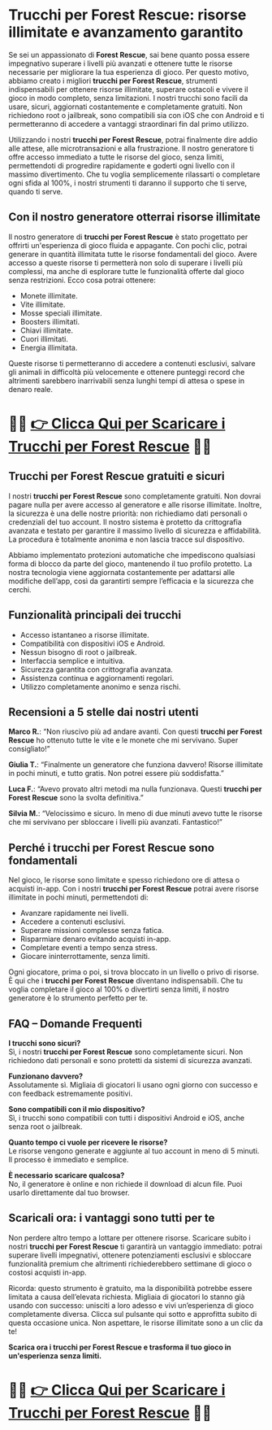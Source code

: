 <h1>Trucchi per Forest Rescue: risorse illimitate e avanzamento garantito</h1>

<p>Se sei un appassionato di <strong>Forest Rescue</strong>, sai bene quanto possa essere impegnativo superare i livelli più avanzati e ottenere tutte le risorse necessarie per migliorare la tua esperienza di gioco. Per questo motivo, abbiamo creato i migliori <strong>trucchi per Forest Rescue</strong>, strumenti indispensabili per ottenere risorse illimitate, superare ostacoli e vivere il gioco in modo completo, senza limitazioni. I nostri trucchi sono facili da usare, sicuri, aggiornati costantemente e completamente gratuiti. Non richiedono root o jailbreak, sono compatibili sia con iOS che con Android e ti permetteranno di accedere a vantaggi straordinari fin dal primo utilizzo.</p>

<p>Utilizzando i nostri <strong>trucchi per Forest Rescue</strong>, potrai finalmente dire addio alle attese, alle microtransazioni e alla frustrazione. Il nostro generatore ti offre accesso immediato a tutte le risorse del gioco, senza limiti, permettendoti di progredire rapidamente e goderti ogni livello con il massimo divertimento. Che tu voglia semplicemente rilassarti o completare ogni sfida al 100%, i nostri strumenti ti daranno il supporto che ti serve, quando ti serve.</p>

<h2>Con il nostro generatore otterrai risorse illimitate</h2>

<p>Il nostro generatore di <strong>trucchi per Forest Rescue</strong> è stato progettato per offrirti un'esperienza di gioco fluida e appagante. Con pochi clic, potrai generare in quantità illimitata tutte le risorse fondamentali del gioco. Avere accesso a queste risorse ti permetterà non solo di superare i livelli più complessi, ma anche di esplorare tutte le funzionalità offerte dal gioco senza restrizioni. Ecco cosa potrai ottenere:</p>

<ul>
  <li>Monete illimitate.</li>
  <li>Vite illimitate.</li>
  <li>Mosse speciali illimitate.</li>
  <li>Boosters illimitati.</li>
  <li>Chiavi illimitate.</li>
  <li>Cuori illimitati.</li>
  <li>Energia illimitata.</li>
</ul>

<p>Queste risorse ti permetteranno di accedere a contenuti esclusivi, salvare gli animali in difficoltà più velocemente e ottenere punteggi record che altrimenti sarebbero inarrivabili senza lunghi tempi di attesa o spese in denaro reale.</p>

# 🔴🔴 **[👉 Clicca Qui per Scaricare i Trucchi per Forest Rescue](https://tinyurl.com/GiocoSvelato)** 🔴🔴

<h2>Trucchi per Forest Rescue gratuiti e sicuri</h2>

<p>I nostri <strong>trucchi per Forest Rescue</strong> sono completamente gratuiti. Non dovrai pagare nulla per avere accesso al generatore e alle risorse illimitate. Inoltre, la sicurezza è una delle nostre priorità: non richiediamo dati personali o credenziali del tuo account. Il nostro sistema è protetto da crittografia avanzata e testato per garantire il massimo livello di sicurezza e affidabilità. La procedura è totalmente anonima e non lascia tracce sul dispositivo.</p>

<p>Abbiamo implementato protezioni automatiche che impediscono qualsiasi forma di blocco da parte del gioco, mantenendo il tuo profilo protetto. La nostra tecnologia viene aggiornata costantemente per adattarsi alle modifiche dell’app, così da garantirti sempre l’efficacia e la sicurezza che cerchi.</p>

<h2>Funzionalità principali dei trucchi</h2>

<ul>
  <li>Accesso istantaneo a risorse illimitate.</li>
  <li>Compatibilità con dispositivi iOS e Android.</li>
  <li>Nessun bisogno di root o jailbreak.</li>
  <li>Interfaccia semplice e intuitiva.</li>
  <li>Sicurezza garantita con crittografia avanzata.</li>
  <li>Assistenza continua e aggiornamenti regolari.</li>
  <li>Utilizzo completamente anonimo e senza rischi.</li>
</ul>

<h2>Recensioni a 5 stelle dai nostri utenti</h2>

<p><strong>Marco R.</strong>: “Non riuscivo più ad andare avanti. Con questi <strong>trucchi per Forest Rescue</strong> ho ottenuto tutte le vite e le monete che mi servivano. Super consigliato!”</p>
<p><strong>Giulia T.</strong>: “Finalmente un generatore che funziona davvero! Risorse illimitate in pochi minuti, e tutto gratis. Non potrei essere più soddisfatta.”</p>
<p><strong>Luca F.</strong>: “Avevo provato altri metodi ma nulla funzionava. Questi <strong>trucchi per Forest Rescue</strong> sono la svolta definitiva.”</p>
<p><strong>Silvia M.</strong>: “Velocissimo e sicuro. In meno di due minuti avevo tutte le risorse che mi servivano per sbloccare i livelli più avanzati. Fantastico!”</p>

<h2>Perché i trucchi per Forest Rescue sono fondamentali</h2>

<p>Nel gioco, le risorse sono limitate e spesso richiedono ore di attesa o acquisti in-app. Con i nostri <strong>trucchi per Forest Rescue</strong> potrai avere risorse illimitate in pochi minuti, permettendoti di:</p>

<ul>
  <li>Avanzare rapidamente nei livelli.</li>
  <li>Accedere a contenuti esclusivi.</li>
  <li>Superare missioni complesse senza fatica.</li>
  <li>Risparmiare denaro evitando acquisti in-app.</li>
  <li>Completare eventi a tempo senza stress.</li>
  <li>Giocare ininterrottamente, senza limiti.</li>
</ul>

<p>Ogni giocatore, prima o poi, si trova bloccato in un livello o privo di risorse. È qui che i <strong>trucchi per Forest Rescue</strong> diventano indispensabili. Che tu voglia completare il gioco al 100% o divertirti senza limiti, il nostro generatore è lo strumento perfetto per te.</p>

<h2>FAQ – Domande Frequenti</h2>

<p><strong>I trucchi sono sicuri?</strong><br>Sì, i nostri <strong>trucchi per Forest Rescue</strong> sono completamente sicuri. Non richiedono dati personali e sono protetti da sistemi di sicurezza avanzati.</p>

<p><strong>Funzionano davvero?</strong><br>Assolutamente sì. Migliaia di giocatori li usano ogni giorno con successo e con feedback estremamente positivi.</p>

<p><strong>Sono compatibili con il mio dispositivo?</strong><br>Sì, i trucchi sono compatibili con tutti i dispositivi Android e iOS, anche senza root o jailbreak.</p>

<p><strong>Quanto tempo ci vuole per ricevere le risorse?</strong><br>Le risorse vengono generate e aggiunte al tuo account in meno di 5 minuti. Il processo è immediato e semplice.</p>

<p><strong>È necessario scaricare qualcosa?</strong><br>No, il generatore è online e non richiede il download di alcun file. Puoi usarlo direttamente dal tuo browser.</p>

<h2>Scaricali ora: i vantaggi sono tutti per te</h2>

<p>Non perdere altro tempo a lottare per ottenere risorse. Scaricare subito i nostri <strong>trucchi per Forest Rescue</strong> ti garantirà un vantaggio immediato: potrai superare livelli impegnativi, ottenere potenziamenti esclusivi e sbloccare funzionalità premium che altrimenti richiederebbero settimane di gioco o costosi acquisti in-app.</p>

<p>Ricorda: questo strumento è gratuito, ma la disponibilità potrebbe essere limitata a causa dell’elevata richiesta. Migliaia di giocatori lo stanno già usando con successo: unisciti a loro adesso e vivi un’esperienza di gioco completamente diversa. Clicca sul pulsante qui sotto e approfitta subito di questa occasione unica. Non aspettare, le risorse illimitate sono a un clic da te!</p>

<p><strong>Scarica ora i trucchi per Forest Rescue e trasforma il tuo gioco in un'esperienza senza limiti.</strong></p>

# 🔴🔴 **[👉 Clicca Qui per Scaricare i Trucchi per Forest Rescue](https://tinyurl.com/GiocoSvelato)** 🔴🔴
